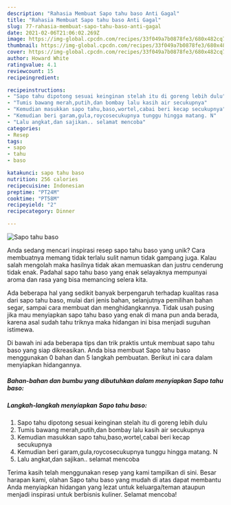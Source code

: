 ```yaml
---
description: "Rahasia Membuat Sapo tahu baso Anti Gagal"
title: "Rahasia Membuat Sapo tahu baso Anti Gagal"
slug: 77-rahasia-membuat-sapo-tahu-baso-anti-gagal
date: 2021-02-06T21:06:02.269Z
image: https://img-global.cpcdn.com/recipes/33f049a7b0878fe3/680x482cq70/sapo-tahu-baso-foto-resep-utama.jpg
thumbnail: https://img-global.cpcdn.com/recipes/33f049a7b0878fe3/680x482cq70/sapo-tahu-baso-foto-resep-utama.jpg
cover: https://img-global.cpcdn.com/recipes/33f049a7b0878fe3/680x482cq70/sapo-tahu-baso-foto-resep-utama.jpg
author: Howard White
ratingvalue: 4.1
reviewcount: 15
recipeingredient:

recipeinstructions:
- "Sapo tahu dipotong sesuai keinginan stelah itu di goreng lebih dulu"
- "Tumis bawang merah,putih,dan bombay lalu kasih air secukupnya"
- "Kemudian masukkan sapo tahu,baso,wortel,cabai beri kecap secukupnya"
- "Kemudian beri garam,gula,roycosecukupnya tunggu hingga matang. N"
- "Lalu angkat,dan sajikan.. selamat mencoba"
categories:
- Resep
tags:
- sapo
- tahu
- baso

katakunci: sapo tahu baso 
nutrition: 256 calories
recipecuisine: Indonesian
preptime: "PT24M"
cooktime: "PT58M"
recipeyield: "2"
recipecategory: Dinner

---
```



![Sapo tahu baso](https://img-global.cpcdn.com/recipes/33f049a7b0878fe3/680x482cq70/sapo-tahu-baso-foto-resep-utama.jpg)

Anda sedang mencari inspirasi resep sapo tahu baso yang unik? Cara membuatnya memang tidak terlalu sulit namun tidak gampang juga. Kalau salah mengolah maka hasilnya tidak akan memuaskan dan justru cenderung tidak enak. Padahal sapo tahu baso yang enak selayaknya mempunyai aroma dan rasa yang bisa memancing selera kita.

Ada beberapa hal yang sedikit banyak berpengaruh terhadap kualitas rasa dari sapo tahu baso, mulai dari jenis bahan, selanjutnya pemilihan bahan segar, sampai cara membuat dan menghidangkannya. Tidak usah pusing jika mau menyiapkan sapo tahu baso yang enak di mana pun anda berada, karena asal sudah tahu triknya maka hidangan ini bisa menjadi suguhan istimewa.




Di bawah ini ada beberapa tips dan trik praktis untuk membuat sapo tahu baso yang siap dikreasikan. Anda bisa membuat Sapo tahu baso menggunakan 0 bahan dan 5 langkah pembuatan. Berikut ini cara dalam menyiapkan hidangannya.

<!--inarticleads1-->

##### Bahan-bahan dan bumbu yang dibutuhkan dalam menyiapkan Sapo tahu baso:





<!--inarticleads2-->

##### Langkah-langkah menyiapkan Sapo tahu baso:

1. Sapo tahu dipotong sesuai keinginan stelah itu di goreng lebih dulu
1. Tumis bawang merah,putih,dan bombay lalu kasih air secukupnya
1. Kemudian masukkan sapo tahu,baso,wortel,cabai beri kecap secukupnya
1. Kemudian beri garam,gula,roycosecukupnya tunggu hingga matang. N
1. Lalu angkat,dan sajikan.. selamat mencoba




Terima kasih telah menggunakan resep yang kami tampilkan di sini. Besar harapan kami, olahan Sapo tahu baso yang mudah di atas dapat membantu Anda menyiapkan hidangan yang lezat untuk keluarga/teman ataupun menjadi inspirasi untuk berbisnis kuliner. Selamat mencoba!
